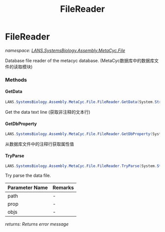 ﻿---
title: FileReader
---

# FileReader
_namespace: [LANS.SystemsBiology.Assembly.MetaCyc.File](N-LANS.SystemsBiology.Assembly.MetaCyc.File.html)_

Database file reader of the metacyc database.
 (MetaCyc数据库中的数据库文件的读取模块)

### Methods

#### GetData
```csharp
LANS.SystemsBiology.Assembly.MetaCyc.File.FileReader.GetData(System.String[])
```
Get the data text line
 (获取非注释的文本行)

#### GetDbProperty
```csharp
LANS.SystemsBiology.Assembly.MetaCyc.File.FileReader.GetDbProperty(System.String[])
```
从数据库文件中的注释行获取属性值

#### TryParse
```csharp
LANS.SystemsBiology.Assembly.MetaCyc.File.FileReader.TryParse(System.String,LANS.SystemsBiology.Assembly.MetaCyc.File.Property@,LANS.SystemsBiology.Assembly.MetaCyc.File.ObjectModel[]@)
```
Try parse the data file.

|Parameter Name|Remarks|
|--------------|-------|
|path|-|
|prop|-|
|objs|-|

_returns: Returns error message_




